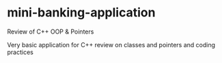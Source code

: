 # mini-banking-application
Review of C++ OOP &amp; Pointers

Very basic application for C++ review on classes and pointers and coding practices
